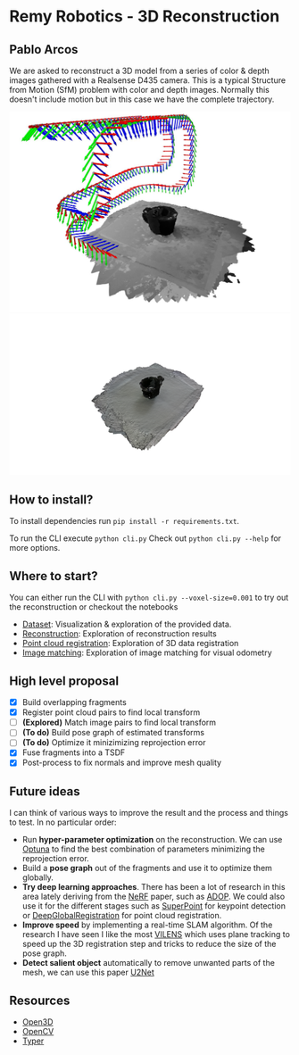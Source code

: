 # Remy Robotics - 3D Reconstruction
## Pablo Arcos

We are asked to reconstruct a 3D model from a series of color & depth images gathered with a Realsense D435 camera. This is a typical Structure from Motion (SfM) problem with color and depth images. Normally this doesn't include motion but in this case we have the complete trajectory.

![Problem data](/docs/problem-data.jpg) 
![Reconstructed data](/docs/reconstructed.png) 

## How to install?
To install dependencies run `pip install -r requirements.txt`.

To run the CLI execute `python cli.py`
Check out `python cli.py --help` for more options.

## Where to start?
You can either run the CLI with `python cli.py --voxel-size=0.001` to try out the reconstruction or checkout the notebooks
* [Dataset](/notebooks/dataset_notebook.ipynb): Visualization & exploration of the provided data.
* [Reconstruction](/notebooks/reconstruction_notebook.ipynb): Exploration of reconstruction results 
* [Point cloud registration](/notebooks/point_cloud_registration.ipynb): Exploration of 3D data registration
* [Image matching](/notebooks/image_matching.ipynb): Exploration of image matching for visual odometry

## High level proposal
- [x] Build overlapping fragments
- [x] Register point cloud pairs to find local transform
- [ ] **(Explored)** Match image pairs to find local transform
- [ ] **(To do)** Build pose graph of estimated transforms
- [ ] **(To do)** Optimize it minizimizing reprojection error
- [x] Fuse fragments into a TSDF
- [x] Post-process to fix normals and improve mesh quality

## Future ideas
I can think of various ways to improve the result and the process and things to test. In no particular order:

* Run **hyper-parameter optimization** on the reconstruction. We can use [Optuna](https://optuna.org/) to find the best combination of parameters minimizing the reprojection error.
* Build a **pose graph** out of the fragments and use it to optimize them globally.
* **Try deep learning approaches**. There has been a lot of research in this area lately deriving from the [NeRF](https://arxiv.org/abs/2003.08934) paper, such as [ADOP](https://github.com/darglein/ADOP). We could also use it for the different stages such as [SuperPoint](https://patrick-llgc.github.io/Learning-Deep-Learning/paper_notes/superpoint.html) for keypoint detection or [DeepGlobalRegistration](https://github.com/chrischoy/DeepGlobalRegistration) for point cloud registration.
* **Improve speed** by implementing a real-time SLAM algorithm. Of the research I have seen I like the most [VILENS](https://ori.ox.ac.uk/labs/drs/vilens-tightly-fused-multi-sensor-odometry/) which uses plane tracking to speed up the 3D registration step and tricks to reduce the size of the pose graph. 
* **Detect salient object** automatically to remove unwanted parts of the mesh, we can use this paper [U2Net](https://github.com/xuebinqin/U-2-Net) 

## Resources
* [Open3D](http://www.open3d.org/docs/release/)
* [OpenCV](https://docs.opencv.org/4.x/d6/d00/tutorial_py_root.html)
* [Typer](https://typer.tiangolo.com/)
